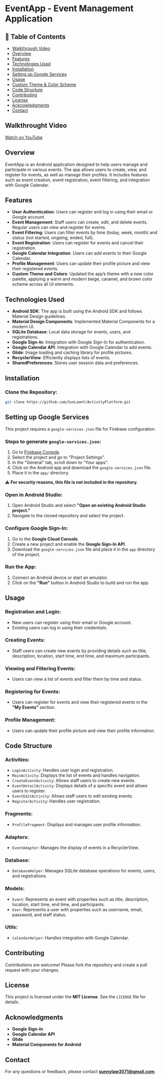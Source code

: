 # EventApp - Event Management Application

## 📌 Table of Contents
- [Walkthrough Video](#walkthrough-video)
- [Overview](#overview)
- [Features](#features)
- [Technologies Used](#technologies-used)
- [Installation](#installation)
- [Setting up Google Services](#setting-up-google-services)
- [Usage](#usage)
- [Custom Theme & Color Scheme](#custom-theme--color-scheme)
- [Code Structure](#code-structure)
- [Contributing](#contributing)
- [License](#license)
- [Acknowledgments](#acknowledgments)
- [Contact](#contact)

## Walkthrought Video
[Watch on YouTube](https://www.youtube.com/watch?v=JL0cJN1iK9U)

## Overview
EventApp is an Android application designed to help users manage and participate in various events. The app allows users to create, view, and register for events, as well as manage their profiles. It includes features such as event creation, event registration, event filtering, and integration with Google Calendar.

## Features
- **User Authentication**: Users can register and log in using their email or Google account.
- **Event Management**: Staff users can create, edit, and delete events. Regular users can view and register for events.
- **Event Filtering**: Users can filter events by time (today, week, month) and status (not started, ongoing, ended, full).
- **Event Registration**: Users can register for events and cancel their registration.
- **Google Calendar Integration**: Users can add events to their Google Calendar.
- **Profile Management**: Users can update their profile picture and view their registered events.
- **Custom Theme and Colors**: Updated the app’s theme with a new color palette, applying a warm and modern beige, caramel, and brown color scheme across all UI elements.

## Technologies Used
- **Android SDK**: The app is built using the Android SDK and follows Material Design guidelines.
- **Material Design Components**: Implemented Material Components for a modern UI.
- **SQLite Database**: Local data storage for events, users, and registrations.
- **Google Sign-In**: Integration with Google Sign-In for authentication.
- **Google Calendar API**: Integration with Google Calendar to add events.
- **Glide**: Image loading and caching library for profile pictures.
- **RecyclerView**: Efficiently displays lists of events.
- **SharedPreferences**: Stores user session data and preferences.

## Installation
### Clone the Repository:
```sh
git clone https://github.com/SunLawnY/ActivityPlatform.git
```

## Setting up Google Services
This project requires a `google-services.json` file for Firebase configuration.

### Steps to generate `google-services.json`:
1. Go to [Firebase Console](https://console.firebase.google.com/).
2. Select the project and go to "Project Settings".
3. In the "General" tab, scroll down to "Your apps".
4. Click on the Android app and download the `google-services.json` file.
5. Place it in the `app/` directory.

⚠️ **For security reasons, this file is not included in the repository.**

### Open in Android Studio:
1. Open Android Studio and select **"Open an existing Android Studio project."**
2. Navigate to the cloned repository and select the project.

### Configure Google Sign-In:
1. Go to the **Google Cloud Console**.
2. Create a new project and enable the **Google Sign-In API**.
3. Download the `google-services.json` file and place it in the `app` directory of the project.

### Run the App:
1. Connect an Android device or start an emulator.
2. Click on the **"Run"** button in Android Studio to build and run the app.

## Usage
### Registration and Login:
- New users can register using their email or Google account.
- Existing users can log in using their credentials.

### Creating Events:
- Staff users can create new events by providing details such as title, description, location, start time, end time, and maximum participants.

### Viewing and Filtering Events:
- Users can view a list of events and filter them by time and status.

### Registering for Events:
- Users can register for events and view their registered events in the **"My Events"** section.

### Profile Management:
- Users can update their profile picture and view their profile information.

## Code Structure
### Activities:
- `LoginActivity`: Handles user login and registration.
- `MainActivity`: Displays the list of events and handles navigation.
- `CreateEventActivity`: Allows staff users to create new events.
- `EventDetailActivity`: Displays details of a specific event and allows users to register.
- `EventEditActivity`: Allows staff users to edit existing events.
- `RegisterActivity`: Handles user registration.

### Fragments:
- `ProfileFragment`: Displays and manages user profile information.

### Adapters:
- `EventAdapter`: Manages the display of events in a RecyclerView.

### Database:
- `DatabaseHelper`: Manages SQLite database operations for events, users, and registrations.

### Models:
- `Event`: Represents an event with properties such as title, description, location, start time, end time, and participants.
- `User`: Represents a user with properties such as username, email, password, and staff status.

### Utils:
- `CalendarHelper`: Handles integration with Google Calendar.

## Contributing
Contributions are welcome! Please fork the repository and create a pull request with your changes.

## License
This project is licensed under the **MIT License**. See the `LICENSE` file for details.

## Acknowledgments
- **Google Sign-In**
- **Google Calendar API**
- **Glide**
- **Material Components for Android**

## Contact
For any questions or feedback, please contact **sunnylaw3571@gmail.com**.

